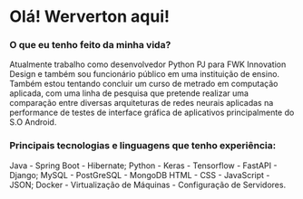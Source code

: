 # Olá! Werverton aqui!

### O que eu tenho feito da minha vida?

Atualmente trabalho como desenvolvedor Python PJ para FWK Innovation Design e também sou funcionário público em uma instituição de ensino.
Também estou tentando concluir um curso de metrado em computação aplicada, com uma linha de pesquisa que pretende realizar uma comparação entre diversas arquiteturas de redes neurais aplicadas na performance de testes de interface gráfica de aplicativos principalmente do S.O Android.


### Principais tecnologias e linguagens que tenho experiência:
Java - Spring Boot - Hibernate;
Python - Keras - Tensorflow - FastAPI - Django;
MySQL - PostGreSQL - MongoDB
HTML - CSS - JavaScript - JSON;
Docker - Virtualização de Máquinas - Configuração de Servidores.
